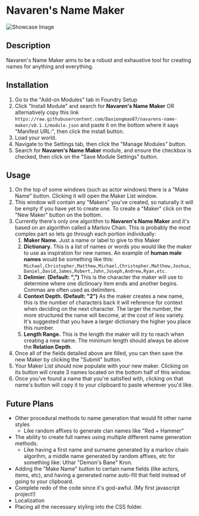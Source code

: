# Navaren's Name Maker
![Showcase Image](https://github.com/Daxiongmao87/navarens-name-maker/blob/639497e17658726ca70ef325105f352fd8e02f44/images/Showcase.gif?raw=true)

## Description
Navaren's Name Maker aims to be a robust and exhaustive tool for creating names for anything and everything.

## Installation
1. Go to the "Add-on Modules" tab in Foundry Setup
2. Click "Install Module" and search for **Navaren's Name Maker** OR alternatively copy this link ```https://raw.githubusercontent.com/Daxiongmao87/navarens-name-maker/v0.1.1/module.json``` and paste it on the bottom where it says "Manifest URL:", then click the install button.
3. Load your world.
4. Navigate to the Settings tab, then click the "Manage Modules" button.
5. Search for **Navaren's Name Maker** module, and ensure the checkbox is checked, then click on the "Save Module Settings" button.

## Usage
1. On the top of some windows (such as actor windows) there is a "Make Name" button.  Clicking it will open the Maker List window.
1. This window will contain any "Makers" you've created, so naturally it will be empty if you have yet to create one.  To create a "Maker" click on the "New Maker" button on the bottom.
1. Currently there's only one algorithm to **Navaren's Name Maker** and it's based on an algorithm called a Markov Chain.  This is probably the most complex part so lets go through each portion individually:
   1. **Maker Name.** Just a name or label to give to this Maker
   1. **Dictionary.** This is a list of names or words you would like the maker to use as inspiration for new names.  An example of **human male names** would be something like this: ```Michael,Christopher,Matthew,Michael,Christopher,Matthew,Joshua,Daniel,David,James,Robert,John,Joseph,Andrew,Ryan,etc.``` 
   1. **Delimier. (Default: ",")** This is the character the maker will use to determine where one dictinoary item ends and another begins.  Commas are often used as delimiters.
   1. **Context Depth. (Default: "2")** As the maker creates a new name, this is the number of characters back it will reference for context when deciding on the next character.  The larger the number, the more structured the name will become, at the cost of less variety.  It's suggested that you have a larger dictionary the higher you place this number.
   1. **Length Range.** This is the length the maker will *try* to reach when creating a new name.  The minimum length should always be above the **Relation Depth**.
1. Once all of the fields detailed above are filled, you can then save the new Maker by clicking the "Submit" button.
1.  Your Maker List should now populate with your new maker.  Clicking on its button will create 3 names located on the bottom half of this window.
1.  Once you've found a name that you're satisfied with, clicking on that name's button will copy it to your clipboard to paste wherever you'd like.

## Future Plans
* Other procedural methods to name generation that would fit other name styles
  * Like random affixes to generate clan names like "Red + Hammer"
* The ability to create full names using multiple different name generation methods.
  * Like having a first name and surname generated by a markov chain algorihm, a middle name generated by random affixes, etc for something like: Uthar "Demon's Bane" Kron.
* Adding the "Make Name" button to certain name fields (like actors, items, etc), and having a generated name auto-fill that field instead of going to your clipboard.
* Complete redo of the code since it's god-awful. (My first javascript project!)
* Localization
* Placing all the necessary styling into the CSS folder.

